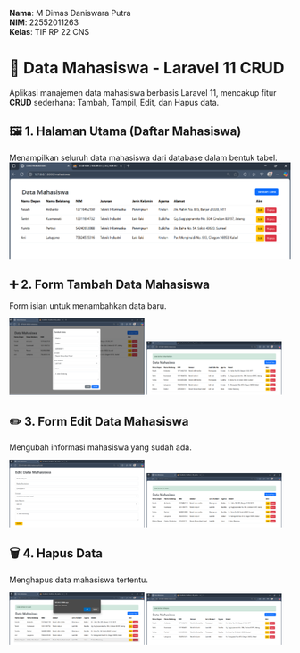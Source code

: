 **Nama**: M Dimas Daniswara Putra<br>
**NIM**: 22552011263<br>
**Kelas**: TIF RP 22 CNS

# 📘 Data Mahasiswa - Laravel 11 CRUD
Aplikasi manajemen data mahasiswa berbasis Laravel 11, mencakup fitur **CRUD** sederhana: Tambah, Tampil, Edit, dan Hapus data.

## 🖼️ 1. Halaman Utama (Daftar Mahasiswa)
Menampilkan seluruh data mahasiswa dari database dalam bentuk tabel.
![Halaman Utama](<public/screenshot/Screenshot 2025-07-02 233901.png>)

## ➕ 2. Form Tambah Data Mahasiswa
Form isian untuk menambahkan data baru.
<p float="left">
  <img src="public/screenshot/Screenshot%202025-07-02%20234129.png" width="48%" />
  <img src="public/screenshot/Screenshot%202025-07-02%20234154.png" width="48%" />
</p>

## ✏️ 3. Form Edit Data Mahasiswa
Mengubah informasi mahasiswa yang sudah ada.
<p float="left">
  <img src="public/screenshot/Screenshot%202025-07-02%20234253.png" width="48%" />
  <img src="public/screenshot/Screenshot%202025-07-02%20234306.png" width="48%" />
</p>

## 🗑️ 4. Hapus Data
Menghapus data mahasiswa tertentu.
<p float="left">
  <img src="public/screenshot/Screenshot%202025-07-02%20234329.png" width="48%" />
  <img src="public/screenshot/Screenshot%202025-07-02%20234351.png" width="48%" />
</p>
